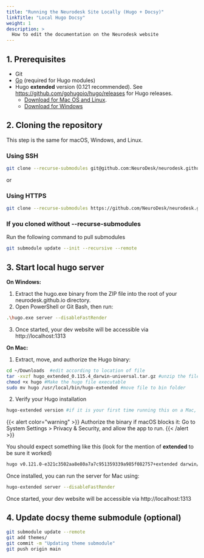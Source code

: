 ```yaml
---
title: "Running the Neurodesk Site Locally (Hugo + Docsy)"
linkTitle: "Local Hugo Docsy"
weight: 1
description: >
  How to edit the documentation on the Neurodesk website
---
```


## 1. Prerequisites
- Git
- [Go](https://go.dev/dl/) (required for Hugo modules)
- Hugo **extended** version (0.121 recommended). See https://github.com/gohugoio/hugo/releases for Hugo releases. 
  - [Download for Mac OS and Linux](https://github.com/gohugoio/hugo/releases/download/v0.121.0/hugo_extended_0.121.0_darwin-universal.tar.gz).  
  - [Download for Windows](https://github.com/gohugoio/hugo/releases/download/v0.88.1/hugo_extended_0.88.1_Windows-64bit.zip) 

## 2. Cloning the repository
This step is the same for macOS, Windows, and Linux.

### Using SSH
```bash
git clone --recurse-submodules git@github.com:NeuroDesk/neurodesk.github.io.git
```
or 
### Using HTTPS
```bash
git clone --recurse-submodules https://github.com/NeuroDesk/neurodesk.github.io.git
```

### If you cloned without --recurse-submodules

Run the following command to pull submodules

```bash
git submodule update --init --recursive --remote
```


## 3. Start local hugo server
**On Windows:**

1. Extract the hugo.exe binary from the ZIP file into the root of your neurodesk.github.io directory.
2. Open PowerShell or Git Bash, then run:
```bash
.\hugo.exe server --disableFastRender
```
3. Once started, your dev website will be accessible via http://localhost:1313

**On Mac:**
1. Extract, move, and authorize the Hugo binary:
```bash
cd ~/Downloads  #edit according to location of file
tar -xvzf hugo_extended_0.115.4_darwin-universal.tar.gz #unzip the file
chmod +x hugo #Make the hugo file executable
sudo mv hugo /usr/local/bin/hugo-extended #move file to bin folder
```

2. Verify your Hugo installation
```bash
hugo-extended version #if it is your first time running this on a Mac, you will see a security warning
```
{{< alert color="warning" >}}
Authorize the binary if macOS blocks it:
Go to System Settings > Privacy & Security, and allow the app to run.
{{< /alert >}}

You should expect something like this (look for the mention of **extended** to be sure it worked)
```bash 
hugo v0.121.0-e321c3502aa8e80a7a7c951359339a985f082757+extended darwin/arm64 BuildDate=2023-12-05T15:22:31Z VendorInfo=gohugoio
```

Once installed, you can run the server for Mac using: 
```bash
hugo-extended server --disableFastRender
```
Once started, your dev website will be accessible via http://localhost:1313

## 4. Update docsy theme submodule (optional)
```bash
git submodule update --remote
git add themes/
git commit -m "Updating theme submodule"
git push origin main
```